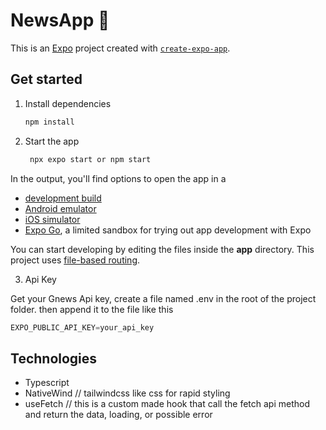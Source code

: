 # NewsApp 👋

This is an [Expo](https://expo.dev) project created with [`create-expo-app`](https://www.npmjs.com/package/create-expo-app).

## Get started

1. Install dependencies

   ```bash
   npm install
   ```

2. Start the app

   ```bash
    npx expo start or npm start
   ```

In the output, you'll find options to open the app in a

- [development build](https://docs.expo.dev/develop/development-builds/introduction/)
- [Android emulator](https://docs.expo.dev/workflow/android-studio-emulator/)
- [iOS simulator](https://docs.expo.dev/workflow/ios-simulator/)
- [Expo Go](https://expo.dev/go), a limited sandbox for trying out app development with Expo

You can start developing by editing the files inside the **app** directory. This project uses [file-based routing](https://docs.expo.dev/router/introduction).

3. Api Key

Get your Gnews Api key, create a file named .env in the root of the project folder.
then append it to the file like this

```javascript
EXPO_PUBLIC_API_KEY=your_api_key
```

## Technologies

- Typescript
- NativeWind // tailwindcss like css for rapid styling
- useFetch // this is a custom made hook that call the fetch api
method and return the data, loading, or possible error